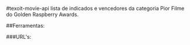 #texoit-movie-api
lista de indicados e vencedores da categoria Pior Filme do Golden Raspberry Awards.<br>

##Ferramentas:




###URL's:
